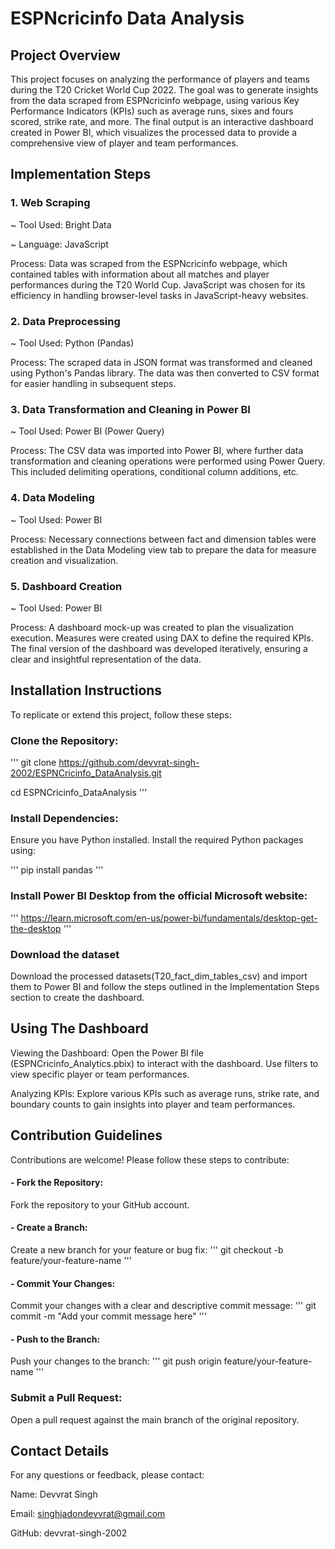# ESPNcricinfo Data Analysis



## Project Overview

This project focuses on analyzing the performance of players and teams during the T20 Cricket World Cup 2022. The goal was to generate insights from the data scraped from ESPNcricinfo webpage, using various Key Performance Indicators (KPIs) such as average runs, sixes and fours scored, strike rate, and more. The final output is an interactive dashboard created in Power BI, which visualizes the processed data to provide a comprehensive view of player and team performances.

## Implementation Steps

### 1. Web Scraping

~ Tool Used: Bright Data

~ Language: JavaScript

Process: Data was scraped from the ESPNcricinfo webpage, which contained tables with information about all matches and player performances during the T20 World Cup. JavaScript was chosen for its efficiency in handling browser-level tasks in JavaScript-heavy websites.

### 2. Data Preprocessing

~ Tool Used: Python (Pandas)

Process: The scraped data in JSON format was transformed and cleaned using Python's Pandas library. The data was then converted to CSV format for easier handling in subsequent steps.

### 3. Data Transformation and Cleaning in Power BI

~ Tool Used: Power BI (Power Query)

Process: The CSV data was imported into Power BI, where further data transformation and cleaning operations were performed using Power Query. This included delimiting operations, conditional column additions, etc.

### 4. Data Modeling

~ Tool Used: Power BI

Process: Necessary connections between fact and dimension tables were established in the Data Modeling view tab to prepare the data for measure creation and visualization.

### 5. Dashboard Creation

~ Tool Used: Power BI

Process: A dashboard mock-up was created to plan the visualization execution. Measures were created using DAX to define the required KPIs. The final version of the dashboard was developed iteratively, ensuring a clear and insightful representation of the data.

## Installation Instructions

To replicate or extend this project, follow these steps:

### Clone the Repository:
'''
git clone https://github.com/devvrat-singh-2002/ESPNCricinfo_DataAnalysis.git

cd ESPNCricinfo_DataAnalysis
'''
### Install Dependencies:

Ensure you have Python installed. Install the required Python packages using:

'''
pip install pandas
'''
### Install Power BI Desktop from the official Microsoft website:

'''
https://learn.microsoft.com/en-us/power-bi/fundamentals/desktop-get-the-desktop
'''

### Download the dataset

Download the processed datasets(T20_fact_dim_tables_csv) and import them to Power BI and follow the steps outlined in the Implementation Steps section to create the dashboard.

## Using The Dashboard 

Viewing the Dashboard: Open the Power BI file (ESPNCricinfo_Analytics.pbix) to interact with the dashboard. Use filters to view specific player or team performances.

Analyzing KPIs: Explore various KPIs such as average runs, strike rate, and boundary counts to gain insights into player and team performances.

## Contribution Guidelines

Contributions are welcome! Please follow these steps to contribute:

#### - Fork the Repository:

Fork the repository to your GitHub account.

#### - Create a Branch:

Create a new branch for your feature or bug fix:
'''
git checkout -b feature/your-feature-name
'''
#### - Commit Your Changes:

Commit your changes with a clear and descriptive commit message:
'''
git commit -m "Add your commit message here"
'''
#### - Push to the Branch:

Push your changes to the branch:
''' 
git push origin feature/your-feature-name
'''
### Submit a Pull Request:

Open a pull request against the main branch of the original repository.

## Contact Details
For any questions or feedback, please contact:

Name: Devvrat Singh

Email: singhjadondevvrat@gmail.com

GitHub: devvrat-singh-2002
